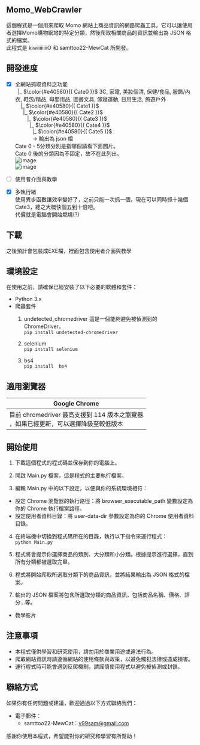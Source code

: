 ## Momo_WebCrawler 
這個程式是一個用來爬取 Momo 網站上商品資訊的網路爬蟲工具。它可以讓使用者選擇Momo購物網站的特定分類，然後爬取相關商品的資訊並輸出為 JSON 格式的檔案。 <br>
此程式是 kiwiiiiiiiiO 和 samttoo22-MewCat 所開發。 <br>


## 開發進度

- [x] 全網站抓取資料之功能<br>
&ensp;|_ $\color{#e40580}{( Cate0 )}$ 3C, 家電, 美妝個清, 保健/食品, 服飾/內衣, 鞋包/精品, 母嬰用品, 圖書文具, 傢寢運動, 日用生活, 旅遊戶外 <br>
&ensp;&ensp;|_  $\color{#e40580}{( Cate1 )}$ <br>
&ensp;&ensp;&ensp;|_ $\color{#e40580}{( Cate2 )}$ <br>
&ensp;&ensp;&ensp;&ensp; |_ $\color{#e40580}{( Cate3 )}$ <br>
&ensp;&ensp;&ensp;&ensp;&ensp; |_  $\color{#e40580}{( Cate4 )}$ <br>
&ensp;&ensp;&ensp;&ensp;&ensp;&ensp; |_  $\color{#e40580}{( Cate5 )}$ <br>
&ensp;&ensp;&ensp;&ensp;&ensp;&ensp; -> 輸出為 json 檔 <br>
Cate 0 - 5分類分別是指哪個請看下面圖片。 <br>
Cate 0 後的分類因為不固定，故不在此列出。 <br>
![image](https://github.com/samttoo22-MewCat/Momo_WebCrawler/blob/main/tutorial1.png) <br>
![image](https://github.com/samttoo22-MewCat/Momo_WebCrawler/blob/main/tutorial2.png) <br>

- [ ] 使用者介面與教學<br>
- [x] 多執行緒<br>
使用異步函數讓效率變好了，之前只能一次抓一個，現在可以同時抓十幾個Cate3，總之大概快個五到十倍吧。<br>
代價就是電腦會開始燃燒(?)<br>
## 下載
之後預計會包裝成EXE檔，裡面包含使用者介面與教學
## 環境設定
在使用之前，請確保已經安裝了以下必要的軟體和套件：

- Python 3.x
- 爬蟲套件
  1. undetected_chromedriver 
  這是一個能夠避免被偵測到的 ChromeDriver。<br>
      ```pip install undetected-chromedriver```
  
  2. selenium<br>
  ```pip install selenium```

  3. bs4<br>
   ```pip install  bs4```


## 適用瀏覽器

|  Google Chrome  |
|  ----  |
|  目前 chromedriver 最高支援到 114 版本之瀏覽器<br/>，如果已經更新，可以選擇降級至較低版本  |


## 開始使用
1. 下載這個程式的程式碼並保存到你的電腦上。

2. 開啟 Main.py 檔案，這是程式的主要執行檔案。

3. 編輯 Main.py 中的以下設定，以便與你的系統環境相符：
  - 設定 Chrome 瀏覽器的執行路徑：將 browser_executable_path 變數設定為你的 Chrome 執行檔案路徑。
  - 設定使用者資料目錄：將 user-data-dir 參數設定為你的 Chrome 使用者資料目錄。

4. 在終端機中切換到程式碼所在的目錄，執行以下指令來運行程式：
  <br>```python Main.py```

5. 程式將會提示你選擇商品的類別、大分類和小分類。根據提示進行選擇，直到所有分類都被選取完畢。

6. 程式將開始爬取所選取分類下的商品資訊，並將結果輸出為 JSON 格式的檔案。

7. 輸出的 JSON 檔案將包含所選取分類的商品資訊，包括商品名稱、價格、評分...等。

* 教學影片


## 注意事項
- 本程式僅供學習和研究使用，請勿用於商業用途或違法行為。
- 爬取網站資訊時請遵循網站的使用條款與政策，以避免觸犯法律或造成損害。
- 運行程式時可能會遇到反爬機制，請謹慎使用程式以避免被偵測或封鎖。


## 聯絡方式
如果你有任何問題或建議，歡迎通過以下方式聯絡我們：

- 電子郵件：
    - samttoo22-MewCat：v99sam@gmail.com

感謝你使用本程式，希望能對你的研究和學習有所幫助！
